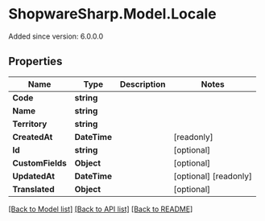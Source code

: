 # ShopwareSharp.Model.Locale
Added since version: 6.0.0.0

## Properties

Name | Type | Description | Notes
------------ | ------------- | ------------- | -------------
**Code** | **string** |  | 
**Name** | **string** |  | 
**Territory** | **string** |  | 
**CreatedAt** | **DateTime** |  | [readonly] 
**Id** | **string** |  | [optional] 
**CustomFields** | **Object** |  | [optional] 
**UpdatedAt** | **DateTime** |  | [optional] [readonly] 
**Translated** | **Object** |  | [optional] 

[[Back to Model list]](../../README.md#documentation-for-models) [[Back to API list]](../../README.md#documentation-for-api-endpoints) [[Back to README]](../../README.md)

